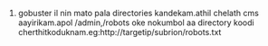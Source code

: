 1) gobuster il nin mato pala directories kandekam.athil chelath cms aayirikam.apol /admin,/robots oke nokumbol aa directory koodi cherthitkoduknam.eg:http://targetip/subrion/robots.txt

